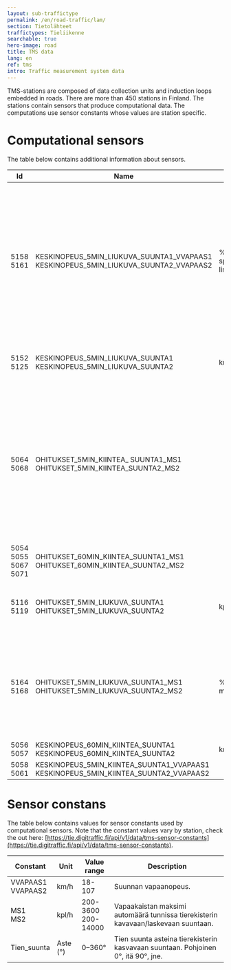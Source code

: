 ```yaml
---
layout: sub-traffictype
permalink: /en/road-traffic/lam/
section: Tietolähteet
traffictypes: Tieliikenne
searchable: true
hero-image: road
title: TMS data
lang: en
ref: tms
intro: Traffic measurement system data
---
```


TMS-stations are composed of data collection units and induction loops embedded in roads. There are more than 450 stations in Finland. The stations contain sensors that produce computational data. The computations use sensor constants whose values are station specific.

# Computational sensors
The table below contains additional information about sensors.

| Id | Name | Unit | Description
| --- | --- | --- | ---
| 5158<br>5161 | KESKINOPEUS_5MIN_LIUKUVA_SUUNTA1_VVAPAAS1  KESKINOPEUS_5MIN_LIUKUVA_SUUNTA2_VVAPAAS2 | % of the speed limit | The value is a percentage (%) of the road speed limit the last five minutes. The average speed can be calculated by multiplying this percentage with the  speed limit.
| 5152<br>5125 | KESKINOPEUS_5MIN_LIUKUVA_SUUNTA1  KESKINOPEUS_5MIN_LIUKUVA_SUUNTA2 | km/h | The value is the average speed from the last five minutes.
| 5064<br>5068 | OHITUKSET_5MIN_KIINTEA_ SUUNTA1_MS1  OHITUKSET_5MIN_KIINTEA_SUUNTA2_MS2 | | Vehicle passes in a fixed time window, extrapolated by the hour. I.e. how many vehicles would pass in an hour if the amount of vehicles would equal the amount of passes during the time period.
|5054<br>5055<br>5067<br>5071| OHITUKSET_60MIN_KIINTEA_SUUNTA1_MS1  OHITUKSET_60MIN_KIINTEA_SUUNTA2_MS2 | |
|5116<br>5119| OHITUKSET_5MIN_LIUKUVA_SUUNTA1  OHITUKSET_5MIN_LIUKUVA_SUUNTA2 | kpl/h | Vehicles passed from the last minutes extrapolated to the hour.
|5164<br>5168| OHITUKSET_5MIN_LIUKUVA_SUUNTA1_MS1  OHITUKSET_5MIN_LIUKUVA_SUUNTA2_MS2 | % of the maximum | Percentage of vehicles passed during the last 5 minutes from the maximum amount of vehicles extrapolated to the hour.
|5056<br>5057| KESKINOPEUS_60MIN_KIINTEA_SUUNTA1  KESKINOPEUS_60MIN_KIINTEA_SUUNTA2 | km/h |
|5058<br>5061| KESKINOPEUS_5MIN_KIINTEA_SUUNTA1_VVAPAAS1  KESKINOPEUS_5MIN_KIINTEA_SUUNTA2_VVAPAAS2 | |

# Sensor constans
The table below contains values for sensor constants used by computational sensors. Note that the constant values vary by station, check the out here: [https://tie.digitraffic.fi/api/v1/data/tms-sensor-constants](https://tie.digitraffic.fi/api/v1/data/tms-sensor-constants).

| Constant | Unit | Value range | Description
| --- | --- | --- | ---
| VVAPAAS1<br>VVAPAAS2 | km/h | 18-107 | Suunnan vapaanopeus.
| MS1<br>MS2 | kpl/h | 200-3600<br>200-14000 | Vapaakaistan maksimi automäärä tunnissa tierekisterin kavavaan/laskevaan suuntaan.
| Tien_suunta | Aste (°) | 0–360° | Tien suunta asteina tierekisterin kasvavaan suuntaan. Pohjoinen 0°, itä 90°, jne.